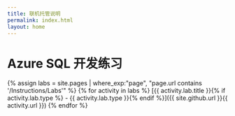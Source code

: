 ```yaml
---
title: 联机托管说明
permalink: index.html
layout: home
---
```


# Azure SQL 开发练习

{% assign labs = site.pages | where_exp:"page", "page.url contains '/Instructions/Labs'" %} {% for activity in labs  %} [{{ activity.lab.title }}{% if activity.lab.type %} - {{ activity.lab.type }}{% endif %}]({{ site.github.url }}{{ activity.url }}) {% endfor %}


